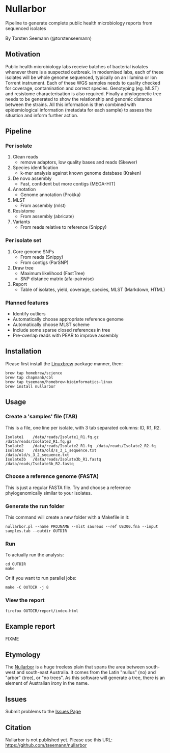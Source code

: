 # Nullarbor

Pipeline to generate complete public health microbiology reports from sequenced isolates

By Torsten Seemann (@torstenseemann)

## Motivation

Public health microbiology labs receive batches of bacterial isolates
whenever there is a suspected outbreak.  In modernised labs, each of these
isolates will be whole genome sequenced, typically on an Illumina or Ion
Torrent instrument.  Each of these WGS samples needs to quality checked for
coverage, contamination and correct species.  Genotyping (eg.  MLST) and
resistome characterisation is also required.  Finally a phylogenetic tree
needs to be generated to show the relationship and genomic distance between
the strains.  All this information is then combined with epidemiological
information (metadata for each sample) to assess the situation and inform
further action.

## Pipeline

### Per isolate

1. Clean reads
   * remove adaptors, low quality bases and reads (Skewer)
2. Species identification
   * k-mer analysis against known genome database (Kraken)
3. De novo assembly
   * Fast, confident but more contigs (MEGA-HIT)
4. Annotation
   * Genome annotation (Prokka)
5. MLST
   * From assembly (mlst)
6. Resistome
   * From assembly (abricate)
7. Variants
   * From reads relative to reference (Snippy)

### Per isolate set

1. Core genome SNPs
   * From reads (Snippy)
   * From contigs (ParSNP)
2. Draw tree
   * Maximum likelihood (FastTree)
   * SNP distance matrix (afa-pairwise)
3. Report
   * Table of isolates, yield, coverage, species, MLST (Markdown, HTML)

### Planned features

* Identify outliers 
* Automatically choose appropriate reference genome
* Automatically choose MLST scheme
* Include some sparse closed references in tree
* Pre-overlap reads with PEAR to improve assembly

## Installation

Please first install the [Linuxbrew](https://github.com/Homebrew/linuxbrew) package manner, then:

    brew tap homebrew/science
    brew tap chapmanb/cbl
    brew tap tseemann/homebrew-bioinformatics-linux
    brew install nullarbor

## Usage

### Create a 'samples' file (TAB)

This is a file, one line per isolate, with 3 tab separated columns: ID, R1, R2.

    Isolate1	/data/reads/Isolate1_R1.fq.gz	/data/reads/Isolate2_R1.fq.gz
    Isolate2	/data/reads/Isolate2_R1.fq	/data/reads/Isolate2_R2.fq
    Isolate3	/data/old/s_3_1_sequence.txt	/data/old/s_3_2_sequence.txt
    Isolate3b	/data/reads/Isolate3b_R1.fastq	/data/reads/Isolate3b_R2.fastq

### Choose a reference genome (FASTA)

This is just a regular FASTA file. Try and choose a reference phylogenomically similar to your isolates.    

### Generate the run folder

This command will create a new folder with a Makefile in it:

    nullarbor.pl --name PROJNAME --mlst saureus --ref US300.fna --input samples.tab --outdir OUTDIR

### Run

To actually run the analysis:

    cd OUTDIR
    make 

Or if you want to run parallel jobs:

    make -C OUTDIR -j 8

### View the report

    firefox OUTDIR/report/index.html

## Example report

FIXME

## Etymology

The [Nullarbor](http://en.wikipedia.org/wiki/Nullarbor_Plain) 
is a huge treeless plain that spans the area between south-west and
south-east Australia.  It comes from the Latin "nullus" (no) and "arbor"
(tree), or "no trees".  As this software will generate a tree, there is an
element of Australian irony in the name.

## Issues

Submit problems to the [Issues Page](https://github.com/tseemann/nullarbor/issues)

## Citation

Nullarbor is not published yet. Please use this URL: https://github.com/tseemann/nullarbor

